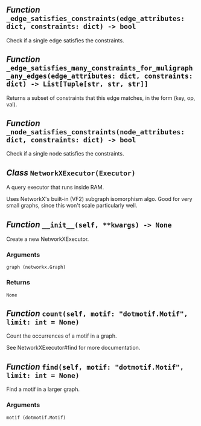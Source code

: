 ## *Function* `_edge_satisfies_constraints(edge_attributes: dict, constraints: dict) -> bool`


Check if a single edge satisfies the constraints.


## *Function* `_edge_satisfies_many_constraints_for_muligraph_any_edges(edge_attributes: dict, constraints: dict) -> List[Tuple[str, str, str]]`


Returns a subset of constraints that this edge matches, in the form (key, op, val).


## *Function* `_node_satisfies_constraints(node_attributes: dict, constraints: dict) -> bool`


Check if a single node satisfies the constraints.



## *Class* `NetworkXExecutor(Executor)`


A query executor that runs inside RAM.

Uses NetworkX's built-in (VF2) subgraph isomorphism algo. Good for very small graphs, since this won't scale particularly well.


## *Function* `__init__(self, **kwargs) -> None`


Create a new NetworkXExecutor.

### Arguments
    graph (networkx.Graph)

### Returns
    None



## *Function* `count(self, motif: "dotmotif.Motif", limit: int = None)`


Count the occurrences of a motif in a graph.

See NetworkXExecutor#find for more documentation.


## *Function* `find(self, motif: "dotmotif.Motif", limit: int = None)`


Find a motif in a larger graph.

### Arguments
    motif (dotmotif.Motif)

